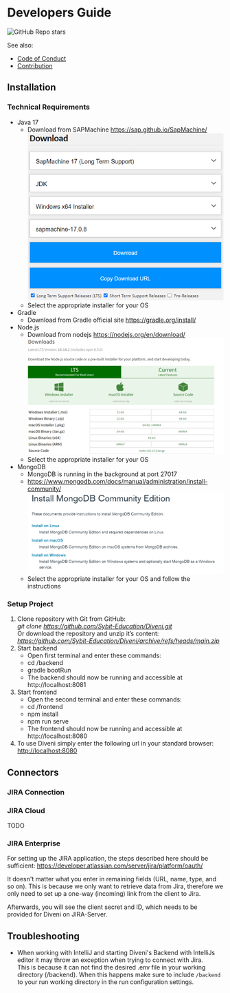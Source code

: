 # Developers Guide

![GitHub Repo stars](https://img.shields.io/github/stars/Sybit-Education/Diveni?style=social)

See also: 

* [Code of Conduct](../code_of_conduct)
* [Contribution](./contribution)

## Installation

### Technical Requirements

- Java 17
  - Download from SAPMachine <https://sap.github.io/SapMachine/>
    ![Download_Selection_Java11](../img/Java17_Installer_Selection.png)
  - Select the appropriate installer for your OS
- Gradle
  - Download from Gradle official site <https://gradle.org/install/>
- Node.js
  - Download from nodejs <https://nodejs.org/en/download/>
    ![Download_Selection_nodejs](../img/nodejs_Installer_Selection.png)
  - Select the appropriate installer for your OS
- MongoDB
  - MongoDB is running in the background at port 27017
  - <https://www.mongodb.com/docs/manual/administration/install-community/>
    ![Download_Selection_MongoDB](../img/MongoDB_Installer_Selection.png)
  - Select the appropriate installer for your OS and follow the instructions

### Setup Project

1. Clone repository with Git from GitHub:<br />
      *git clone https://github.com/Sybit-Education/Diveni.git* <br />
   Or download the repository and unzip it’s content:
      *https://github.com/Sybit-Education/Diveni/archive/refs/heads/main.zip*
2. Start backend
   * Open  first terminal and enter these commands:
   * cd /backend
   * gradle bootRun
   * The backend should now be running and accessible at http://localhost:8081
3. Start frontend
   * Open the second terminal and enter these commands:
   * cd /frontend
   * npm install
   * npm run serve
   * The frontend should now be running and accessible at http://localhost:8080
4. To use Diveni simply enter the following url in your standard browser: <http://localhost:8080>


## Connectors

### JIRA Connection


### JIRA Cloud

TODO

### JIRA Enterprise

For setting up the JIRA application, the steps described here should be sufficient: 
<https://developer.atlassian.com/server/jira/platform/oauth/>

It doesn't matter what you enter in remaining fields (URL, name, type, and so on). 
This is because we only want to retrieve data from Jira, therefore we only need to set up a 
one-way (incoming) link from the client to Jira.

Afterwards, you will see the client secret and ID, which needs to be provided for Diveni on 
JIRA-Server.

## Troubleshooting

- When working with IntelliJ and starting Diveni's Backend with IntelliJs editor it may throw an
  exception when trying to connect with Jira.\
  This is because it can not find the desired .env file in your working directory (/backend).
  When this happens make sure to include ```/backend``` to your run working directory in the run
  configuration settings.
